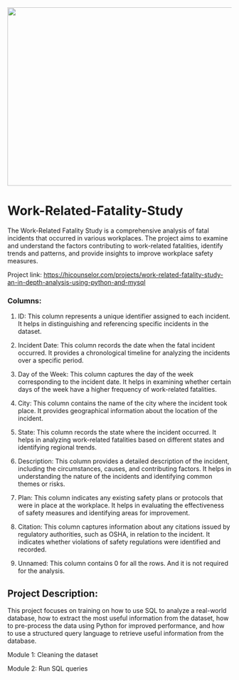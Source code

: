 <img src="https://github.com/agujalwar/Work-Related-Fatality-Study/assets/125154280/b0db518e-5f46-47fe-b2dd-c803791e38b5" width="600" height="400">

# Work-Related-Fatality-Study
The Work-Related Fatality Study is a comprehensive analysis of fatal incidents that occurred in various workplaces. The project aims to examine and understand the factors contributing to work-related fatalities, identify trends and patterns, and provide insights to improve workplace safety measures. 

Project link: https://hicounselor.com/projects/work-related-fatality-study-an-in-depth-analysis-using-python-and-mysql


### Columns: 

1. ID: This column represents a unique identifier assigned to each incident. It helps in distinguishing and referencing specific incidents in the dataset. 

2. Incident Date: This column records the date when the fatal incident occurred. It provides a chronological timeline for analyzing the incidents over a specific period. 

3. Day of the Week: This column captures the day of the week corresponding to the incident date. It helps in examining whether certain days of the week have a higher frequency of work-related fatalities. 

4. City: This column contains the name of the city where the incident took place. It provides geographical information about the location of the incident. 

5. State: This column records the state where the incident occurred. It helps in analyzing work-related fatalities based on different states and identifying regional trends. 

6. Description: This column provides a detailed description of the incident, including the circumstances, causes, and contributing factors. It helps in understanding the nature of the incidents and identifying common themes or risks. 

7. Plan: This column indicates any existing safety plans or protocols that were in place at the workplace. It helps in evaluating the effectiveness of safety measures and identifying areas for improvement. 

8. Citation: This column captures information about any citations issued by regulatory authorities, such as OSHA, in relation to the incident. It indicates whether violations of safety regulations were identified and recorded. 

9. Unnamed: This column contains 0 for all the rows. And it is not required for the analysis. 

## Project Description:  

This project focuses on training on how to use SQL to analyze a real-world database, how to extract the most useful information from the dataset, how to pre-process the data using Python for improved performance, and how to use a structured query language to retrieve useful information from the database. 

Module 1: Cleaning the dataset 

Module 2: Run SQL queries 
